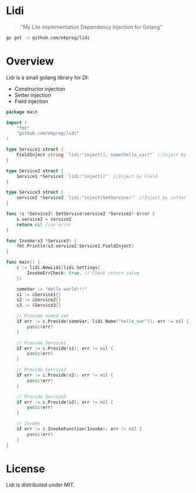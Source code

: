# Lidi
>"My Lite implementation Dependency Injection for Golang"

```bash
go get -u github.com/ekprog/lidi
```

# Overview
Lidi is a small golang library for DI:
- Constructor injection
- Setter injection
- Field injection


```go
package main 

import (
	"fmt"
	"github.com/ekprog/lidi"
)

type Service1 struct {
	FieldInject string `lidi:"inject(), name(hello_var)"` //Inject by field with name
}

type Service2 struct {
	Service1 *Service1 `lidi:"inject()"` //Inject by Field
}

type Service3 struct {
	service2 *Service2 `lidi:"inject(SetService)"` //Inject by setter
}

func (s *Service3) SetService(service2 *Service2) error {
	s.service2 = service2
	return nil //or error
}

func Invoke(s3 *Service3) {
	fmt.Println(s3.service2.Service1.FieldInject)
}

func main() {
	c := lidi.NewLidi(lidi.Settings{
		InvokeErrCheck: true, // Check return value
	})

	someVar := "Hello world!!!"
	s1 := &Service1{}
	s2 := &Service2{}
	s3 := &Service3{}

	// Provide named var
	if err := c.Provide(someVar, lidi.Name("hello_var")); err != nil {
		panic(err)
	}

	// Provide Service1
	if err := c.Provide(s1); err != nil {
		panic(err)
	}

	// Provide Service2
	if err := c.Provide(s2); err != nil {
		panic(err)
	}

	// Provide Service3
	if err := c.Provide(s3); err != nil {
		panic(err)
	}

	// Invoke
	if err := c.InvokeFunction(Invoke); err != nil {
		panic(err)
	}
}
```

# License
Lidi is distributed under MIT.